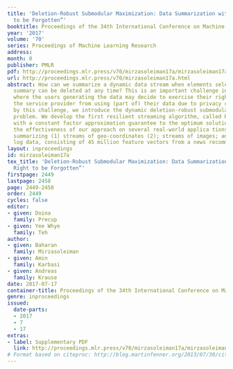 ```yaml
---
title: 'Deletion-Robust Submodular Maximization: Data Summarization with “the Right
  to be Forgotten”'
booktitle: Proceedings of the 34th International Conference on Machine Learning
year: '2017'
volume: '70'
series: Proceedings of Machine Learning Research
address: 
month: 0
publisher: PMLR
pdf: http://proceedings.mlr.press/v70/mirzasoleiman17a/mirzasoleiman17a.pdf
url: http://proceedings.mlr.press/v70/mirzasoleiman17a.html
abstract: How can we summarize a dynamic data stream when elements selected for the
  summary can be deleted at any time? This is an important challenge in online services,
  where the users generating the data may decide to exercise their right to restrict
  the service provider from using (part of) their data due to privacy concerns. Motivated
  by this challenge, we introduce the dynamic deletion-robust submodular maximization
  problem. We develop the first resilient streaming algorithm, called ROBUST-STREAMING,
  with a constant factor approximation guarantee to the optimum solution. We evaluate
  the effectiveness of our approach on several real-world applica tions, including
  summarizing (1) streams of geo-coordinates (2); streams of images; and (3) click-stream
  log data, consisting of 45 million feature vectors from a news recommendation task.
layout: inproceedings
id: mirzasoleiman17a
tex_title: 'Deletion-Robust Submodular Maximization: Data Summarization with “the
  Right to be Forgotten”'
firstpage: 2449
lastpage: 2458
page: 2449-2458
order: 2449
cycles: false
editor:
- given: Doina
  family: Precup
- given: Yee Whye
  family: Teh
author:
- given: Baharan
  family: Mirzasoleiman
- given: Amin
  family: Karbasi
- given: Andreas
  family: Krause
date: 2017-07-17
container-title: Proceedings of the 34th International Conference on Machine Learning
genre: inproceedings
issued:
  date-parts:
  - 2017
  - 7
  - 17
extras:
- label: Supplementary PDF
  link: http://proceedings.mlr.press/v70/mirzasoleiman17a/mirzasoleiman17a-supp.pdf
# Format based on citeproc: http://blog.martinfenner.org/2013/07/30/citeproc-yaml-for-bibliographies/
---
```

